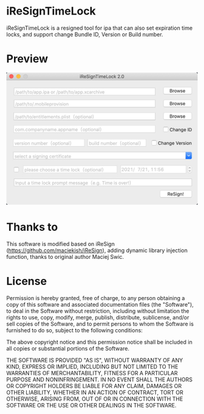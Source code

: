 # iReSignTimeLock
iReSignTimeLock is a resigned  tool for ipa that can also set expiration time locks, and support change Bundle ID, Version or Build number.

Preview
=======
![ScreenShot](https://raw.githubusercontent.com/898mm/iReSignTimeLock/master/ScreenShot.png)


Thanks to
=======
This software is modified based on iReSign (https://github.com/maciekish/iReSign), adding dynamic library injection function, thanks to original author Maciej Swic.


License
=======

Permission is hereby granted, free of charge, to any person obtaining a copy
of this software and associated documentation files (the "Software"), to deal
in the Software without restriction, including without limitation the rights
to use, copy, modify, merge, publish, distribute, sublicense, and/or sell
copies of the Software, and to permit persons to whom the Software is
furnished to do so, subject to the following conditions:

The above copyright notice and this permission notice shall be included in
all copies or substantial portions of the Software.

THE SOFTWARE IS PROVIDED "AS IS", WITHOUT WARRANTY OF ANY KIND, EXPRESS OR
IMPLIED, INCLUDING BUT NOT LIMITED TO THE WARRANTIES OF MERCHANTABILITY,
FITNESS FOR A PARTICULAR PURPOSE AND NONINFRINGEMENT. IN NO EVENT SHALL THE
AUTHORS OR COPYRIGHT HOLDERS BE LIABLE FOR ANY CLAIM, DAMAGES OR OTHER
LIABILITY, WHETHER IN AN ACTION OF CONTRACT, TORT OR OTHERWISE, ARISING FROM,
OUT OF OR IN CONNECTION WITH THE SOFTWARE OR THE USE OR OTHER DEALINGS IN
THE SOFTWARE.
